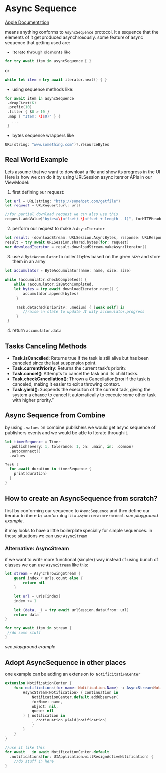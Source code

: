 # Async Sequence
[Apple Documentation](https://developer.apple.com/documentation/swift/asyncsequence)

means anything conforms to `AsyncSequence` protocol. It a sequence that the elements of it get produced asynchronously.
some feature of async sequence that getting used are:

* Iterate through elements like
 ```swift
for try await item in asyncSequence { }
 ```
 or
 ```swift
 while let item = try await iterator.next() { }
 ```
 
 * using sequence methods like:
 ```swift
for await item in asyncSequence
  .dropFirst(5)
  .prefix(10)
  .filter { $0 > 10 }
  .map { "Item: \($0)" } {
    ...
  }
 ```
 
 * bytes sequence wrappers like
 ```swift
URL(string: "www.something.com")?.resourceBytes
 ```

 ## Real World Example

 Lets assume that we want to download a file and show its progress in the UI
 Here is how we can do it by using URLSession async iterator APIs in our ViewModel:

 1) first defining our request:
  ```swift
let url = URL(string: "http://somehost.com/getfile")
let request = URLRequest(url: url)

//for partial download request we can also use this
request.addValue("bytes=\(offset)-\(offset + length - 1)", forHTTPHeaderField: "Range")
 ```
 
 2) perform our request to make a `AsyncIterator`
```swift
let result: (downloadStream: URLSession.AsyncBytes, response: URLResponse)
result = try await URLSession.shared.bytes(for: request)
var downloadIterator = result.downloadStream.makeAsyncIterator()
 ```

 3) use a `ByteAccumulator` to collect bytes based on the given size and store them in an array
```swift
let accumulator = ByteAccumulator(name: name, size: size)
      
while !accumulator.checkCompleted() {
	while !accumulator.isBatchCompleted,
	let bytes = try await downloadIterator.next() {
		accumulator.append(bytes)
	 }

	 Task.detached(priority: .medium) { [weak self] in
		//raise an state to update UI wity accumulator.progress
	 }
 }
 ```
 
 4) return `accumulator.data`

## Tasks Canceling Methods
 
* **Task.isCancelled**: Returns true if the task is still alive but has been canceled since the last suspension point.
* **Task.currentPriority**: Returns the current task’s priority.
* **Task.cancel()**: Attempts to cancel the task and its child tasks.
* **Task.checkCancellation()**: Throws a CancellationError if the task is canceled, making it easier to exit a throwing context.
* **Task.yield()**: Suspends the execution of the current task, giving the system a chance to cancel it automatically to execute some other task with higher priority.”

## Async Sequence from Combine
by using `.values` on combine publishers we would get async sequence of publishers events and we would be able to Iterate through it.

```swift
let timerSequence = Timer
  .publish(every: 1, tolerance: 1, on: .main, in: .common)
  .autoconnect()
  .values

Task {
  for await duration in timerSequence {
    print(duration)
  }
}
 ```

## How to create an AsyncSequence from scratch?
first by conforming our sequence to `AsyncSequence` and then define our iterator in there by conforming it to `AsyncIteratorProtocol`. *see playground example*.

it may looks to have a little boilerplate specially for simple sequences. in these situations we can use `AsyncStream`

### Alternative: AsyncStream
if we want to write more functional (simpler) way instead of using bunch of classes we can use `AsyncStream` like this:
```swift
let stream = AsyncThrowingStream {
	guard index < urls.count else {
		return nil
	}

	let url = urls[index]
	index += 1

	let (data, _) = try await urlSession.data(from: url)
	return data
}

for try await item in stream {
 //do some stuff
}
```
*see playground example*

## Adopt AsyncSequence in other places
one example can be adding an extension to` NotificitationCenter`

```swift
extension NotificationCenter {
	func notifications(for name: Notification.Name) -> AsyncStream<Notification> {
		AsyncStream<Notification> { continuation in
			NotificationCenter.default.addObserver(
			forName: name, 
			object: nil, 
			queue: nil
		) { notification in
			  continuation.yield(notification)
			}
		}
	}
}

//use it like this
for await _ in await NotificationCenter.default
  .notifications(for: UIApplication.willResignActiveNotification) {
	//do stuff in here 
}
```
